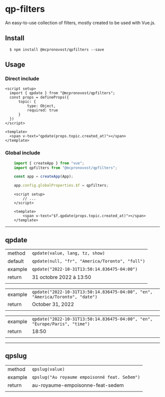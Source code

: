 # qp-filters

An easy-to-use collection of filters, mostly created to be used with Vue.js.

## Install

```
  $ npm install @mcpronovost/qpfilters --save
```

## Usage

### Direct include

``` vue
<script setup>
  import { qpdate } from "@mcpronovost/qpfilters";
  const props = defineProps({
      topic: {
          type: Object,
          required: true
      }
  })
</script>

<template>
  <span v-text="qpdate(props.topic.created_at)"></span>
</template>
```

### Global include

``` javascript
    import { createApp } from "vue";
    import qpfilters from "@mcpronovost/qpfilters";

    const app = createApp(App);

    app.config.globalProperties.$f = qpfilters;
```

``` vue
    <script setup>
        // ...
    </script>

    <template>
        <span v-text="$f.qpdate(props.topic.created_at)"></span>
    </template>
```

--------------------------------------------------------------------

## qpdate

| | |
| :-- | :-- |
| method | `qpdate(value, lang, tz, show)` |
| default | `qpdate(null, "fr", "America/Toronto", "full")` |
| example | `qpdate("2022-10-31T13:50:14.836475-04:00")` |
| return | 31 octobre 2022 à 13:50 |
| | |

| | |
| :-- | :-- |
| example | `qpdate("2022-10-31T13:50:14.836475-04:00", "en", "America/Toronto", "date")` |
| return | October 31, 2022 |
| | |

| | |
| :-- | :-- |
| example | `qpdate("2022-10-31T13:50:14.836475-04:00", "en", "Europe/Paris", "time")` |
| return | 18:50 |
| | |

--------------------------------------------------------------------

## qpslug

| | |
| :-- | :-- |
| method | `qpslug(value)` |
| example | `qpslug("Au royaume empoisonné feat. Seðem")` |
| return | au-royaume-empoisonne-feat-sedem |
| | |
